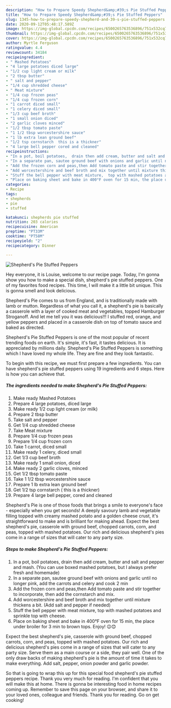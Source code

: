 ```yaml
---
description: "How to Prepare Speedy Shepherd&amp;#39;s Pie Stuffed Peppers"
title: "How to Prepare Speedy Shepherd&amp;#39;s Pie Stuffed Peppers"
slug: 1345-how-to-prepare-speedy-shepherd-and-39-s-pie-stuffed-peppers
date: 2020-09-12T05:48:17.589Z
image: https://img-global.cpcdn.com/recipes/6500265763536896/751x532cq70/shepherds-pie-stuffed-peppers-recipe-main-photo.jpg
thumbnail: https://img-global.cpcdn.com/recipes/6500265763536896/751x532cq70/shepherds-pie-stuffed-peppers-recipe-main-photo.jpg
cover: https://img-global.cpcdn.com/recipes/6500265763536896/751x532cq70/shepherds-pie-stuffed-peppers-recipe-main-photo.jpg
author: Myrtle Ferguson
ratingvalue: 4.4
reviewcount: 34184
recipeingredient:
- " Mashed Potatoes"
- "4 large potatoes diced large"
- "1/2 cup light cream or milk"
- "2 tbsp butter"
- " salt and pepper"
- "1/4 cup shredded cheese"
- " Meat mixture"
- "1/4 cup frozen peas"
- "1/4 cup frozen corn"
- "1 carrot diced small"
- "1 celery diced small"
- "1/3 cup beef broth"
- "1 small onion diced"
- "2 garlic cloves minced"
- "1/2 tbsp tomato paste"
- "1 1/2 tbsp worcestershire sauce"
- "1 lb extra lean ground beef"
- "1/2 tsp cornstarch  this is a thickner"
- "4 large bell pepper cored and cleaned"
recipeinstructions:
- "In a pot, boil potatoes,  drain then add cream, butter and salt and pepper  and mash.  (You can use boxed mashed potatoes, but I always prefer fresh and homemade)"
- "In a separate pan, sautee ground beef with onions and garlic until no longer pink, add the carrots and celery  and cook 2 min"
- "Add the frozen corn and peas,then Add tomato paste and stir together to incorporate, then add the cornstarch and mix."
- "Add worcestershire and beef broth and mix together until mixture thickens a bit. (Add salt and pepper if needed)"
- "Stuff the bell pepper with meat mixture,  top with mashed potatoes and sprinkle top with cheese."
- "Place on baking sheet and bake in 400°F oven for 15 min, the place under broiler for 3 min to brown tops. Enjoy! 😉😊"
categories:
- Recipe
tags:
- shepherds
- pie
- stuffed

katakunci: shepherds pie stuffed 
nutrition: 203 calories
recipecuisine: American
preptime: "PT33M"
cooktime: "PT58M"
recipeyield: "2"
recipecategory: Dinner

---
```



![Shepherd&#39;s Pie Stuffed Peppers](https://img-global.cpcdn.com/recipes/6500265763536896/751x532cq70/shepherds-pie-stuffed-peppers-recipe-main-photo.jpg)

Hey everyone, it is Louise, welcome to our recipe page. Today, I'm gonna show you how to make a special dish, shepherd&#39;s pie stuffed peppers. One of my favorites food recipes. This time, I will make it a little bit unique. This is gonna smell and look delicious.

Shepherd&#39;s Pie comes to us from England, and is traditionally made with lamb or mutton. Regardless of what you call it, a shepherd&#39;s pie is basically a casserole with a layer of cooked meat and vegetables, topped Hamburger Stroganoff. And let me tell you it was delicious!!! I stuffed red, orange, and yellow peppers and placed in a casserole dish on top of tomato sauce and baked as directed.

Shepherd&#39;s Pie Stuffed Peppers is one of the most popular of recent trending foods on earth. It's simple, it's fast, it tastes delicious. It is appreciated by millions daily. Shepherd&#39;s Pie Stuffed Peppers is something which I have loved my whole life. They are fine and they look fantastic.


To begin with this recipe, we must first prepare a few ingredients. You can have shepherd&#39;s pie stuffed peppers using 19 ingredients and 6 steps. Here is how you can achieve that.

<!--inarticleads1-->

##### The ingredients needed to make Shepherd&#39;s Pie Stuffed Peppers:

1. Make ready  Mashed Potatoes
1. Prepare 4 large potatoes, diced large
1. Make ready 1/2 cup light cream (or milk)
1. Prepare 2 tbsp butter
1. Take  salt and pepper
1. Get 1/4 cup shredded cheese
1. Take  Meat mixture
1. Prepare 1/4 cup frozen peas
1. Prepare 1/4 cup frozen corn
1. Take 1 carrot, diced small
1. Make ready 1 celery, diced small
1. Get 1/3 cup beef broth
1. Make ready 1 small onion, diced
1. Make ready 2 garlic cloves, minced
1. Get 1/2 tbsp tomato paste
1. Take 1 1/2 tbsp worcestershire sauce
1. Prepare 1 lb extra lean ground beef
1. Get 1/2 tsp cornstarch ( this is a thickner)
1. Prepare 4 large bell pepper, cored and cleaned


Shepherd&#39;s Pie is one of those foods that brings a smile to everyone&#39;s face - especially when you get seconds! A deeply savoury lamb and vegetable filling topped with creamy mashed potato and a golden cheese crust, it&#39;s straightforward to make and is brilliant for making ahead. Expect the best shepherd&#39;s pie, casserole with ground beef, chopped carrots, corn, and peas, topped with mashed potatoes. Our rich and delicious shepherd&#39;s pies come in a range of sizes that will cater to any party size. 

<!--inarticleads2-->

##### Steps to make Shepherd&#39;s Pie Stuffed Peppers:

1. In a pot, boil potatoes,  drain then add cream, butter and salt and pepper  and mash.  (You can use boxed mashed potatoes, but I always prefer fresh and homemade)
1. In a separate pan, sautee ground beef with onions and garlic until no longer pink, add the carrots and celery  and cook 2 min
1. Add the frozen corn and peas,then Add tomato paste and stir together to incorporate, then add the cornstarch and mix.
1. Add worcestershire and beef broth and mix together until mixture thickens a bit. (Add salt and pepper if needed)
1. Stuff the bell pepper with meat mixture,  top with mashed potatoes and sprinkle top with cheese.
1. Place on baking sheet and bake in 400°F oven for 15 min, the place under broiler for 3 min to brown tops. Enjoy! 😉😊


Expect the best shepherd&#39;s pie, casserole with ground beef, chopped carrots, corn, and peas, topped with mashed potatoes. Our rich and delicious shepherd&#39;s pies come in a range of sizes that will cater to any party size. Serve them as a main course or a side, they pair well. One of the only draw backs of making shepherd&#39;s pie is the amount of time it takes to make everything. Add salt, pepper, onion powder and garlic powder. 

So that is going to wrap this up for this special food shepherd&#39;s pie stuffed peppers recipe. Thank you very much for reading. I'm confident that you will make this at home. There is gonna be interesting food in home recipes coming up. Remember to save this page on your browser, and share it to your loved ones, colleague and friends. Thank you for reading. Go on get cooking!
